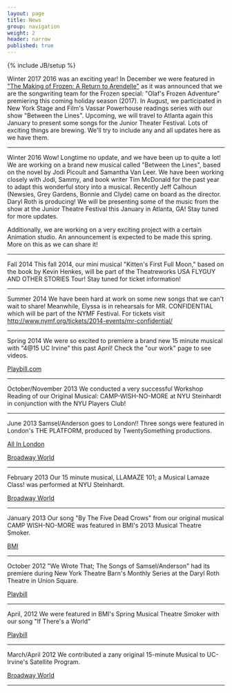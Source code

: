 ```yaml
---
layout: page
title: News
group: navigation
weight: 2
header: narrow
published: true
---
```



{% include JB/setup %}

Winter 2017
2016 was an exciting year! In December we were featured in ["The Making of Frozen: A Return to Arendelle"](http://abcnews.go.com/Entertainment/photos/video-making-frozen-return-arendelle-44133721) as it was announced that we are the songwriting team for the Frozen special: "Olaf's Frozen Adventure" premiering this coming holiday season (2017). In August, we participated in New York Stage and Film's Vassar Powerhouse readings series with our show "Between the Lines". Upcoming, we will travel to Atlanta again this January to present some songs for the Junior Theater Festival. Lots of exciting things are brewing. We'll try to include any and all updates here as we have them.

***

Winter 2016
Wow! Longtime no update, and we have been up to quite a lot! We are working on a brand new musical called "Between the Lines", based on the novel by Jodi Picoult and Samantha Van Leer. We have been working closely with Jodi, Sammy, and book writer Tim McDonald for the past year to adapt this wonderful story into a musical. Recently Jeff Calhoun (Newsies, Grey Gardens, Bonnie and Clyde) came on board as the director. Daryl Roth is producing! We will be presenting some of the music from the show at the Junior Theatre Festival this January in Atlanta, GA! Stay tuned for more updates. 

Additionally, we are working on a very exciting project with a certain Animation studio. An announcement is expected to be made this spring. More on this as we can share it!

***

Fall 2014
This fall 2014, our mini musical "Kitten's First Full Moon," based on the book by Kevin Henkes, will be part of the Theatreworks USA FLYGUY AND OTHER STORIES Tour! Stay tuned for ticket information!

***

Summer 2014
We have been hard at work on some new songs that we can't wait to share! Meanwhile, Elyssa is in rehearsals for MR. CONFIDENTIAL which will be part of the NYMF Festival. For tickets visit http://www.nymf.org/tickets/2014-events/mr-confidential/

***

Spring 2014
We were so excited to premiere a brand new 15 minute musical with "4@15 UC Irvine" this past April! Check the "our work" page to see videos.

[Playbill.com](http://www.playbill.com/news/article/190109-Fifteen-Minute-Musicals-Featuring-Work-of-Kate-Anderson-Elyssa-Samsel-Caleb-Hoyer-and-More-Will-Be-Held-April-18-19)

***

October/November 2013
We conducted a very successful Workshop Reading of our Original Musical: CAMP-WISH-NO-MORE at NYU Steinhardt in conjunction with the NYU Players Club!

***

June 2013
Samsel/Anderson goes to London!! Three songs were featured in London's THE PLATFORM, produced by TwentySomething productions.

[All In London](http://www.allinlondon.co.uk/whats-on.php?event=106396)

[Broadway World](http://westend.broadwayworld.com/article/SMASH-Composer-Drew-Gasparini-and-Twentysomething-to-Kick-Off-PLATFORM-LDN-Concert-Series-June-9-20130529)

***

February 2013
Our 15 minute musical, LLAMAZE 101; a Musical Lamaze Class! was performed at NYU Steinhardt.

[Broadway World](http://broadwayworld.com/article/NYU-Steinhardts-415-Four-New-Fifteen-Minute-Musicals-Set-for-22-3-20130201)

***

January 2013
Our song "By The Five Dead Crows" from our original musical CAMP WISH-NO-MORE was featured in BMI's 2013 Musical Theatre Smoker.

[BMI](http://www.bmi.com/photos/entry/559685)

***

October 2012
"We Wrote That; The Songs of Samsel/Anderson" had its premiere during New York Theatre Barn's Monthly Series at the Daryl Roth Theatre in Union Square. 

[Playbill](http://www.playbill.com/news/article/171025-NYTB-Concert-to-Showcase-Songs-by-Elyssa-Samsel-Kate-Anderson-Julian-Blackmore-and-More)

***

April, 2012
We were featured in BMI's Spring Musical Theatre Smoker with our song "If There's a World" 

[Playbill](http://www.playbill.com/news/article/165262-Amy-Justman-Donna-Vivino-Jason-Patrick-Sands-and-More-Will-Perform-at-BMIs-Smoker-Showcase)

***

March/April 2012
We contributed a zany original 15-minute Musical to UC-Irvine's Satellite Program.

[Broadway World](http://broadwayworld.com/article/415-4-NEW-15-MINUTE-MUSICALS-Set-for-Friday-Show-Include-WHO-WANTS-TO-BE-ADOPTED-Irving-CA-20120417)

***
